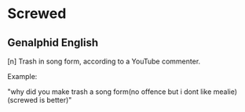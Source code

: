 # Screwed
## Genalphid English

[n] Trash in song form, according to a YouTube commenter.

Example:

"why did you make trash a song form(no offence but i dont like mealie) (screwed is better)"
